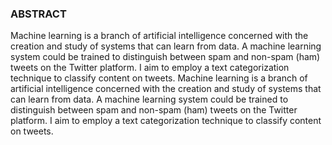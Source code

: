 ### ABSTRACT

Machine learning is a branch of artificial intelligence concerned with the creation and study of systems that can learn from data. A machine learning system could be trained to distinguish between spam and non-spam (ham) tweets on the Twitter platform. I aim to employ a text categorization technique to classify content on tweets. 
Machine learning is a branch of artificial intelligence concerned with the creation and study of systems that can learn from data. A machine learning system could be trained to distinguish between spam and non-spam (ham) tweets on the Twitter platform. I aim to employ a text categorization technique to classify content on tweets. 
